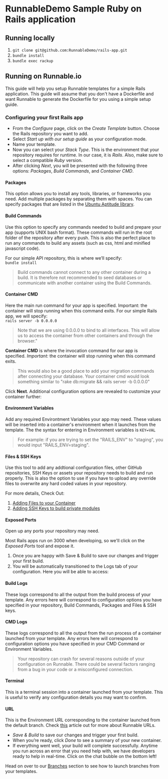 # RunnableDemo Sample Ruby on Rails application

## Running locally

1. `git clone git@github.com:RunnableDemo/rails-app.git`
2. `bundle install`
3. `bundle exec rackup`

## Running on Runnable.io

This guide will help you setup Runnable templates for a simple Rails application. This guide will assume that you don't have a Dockerfile and want Runnable to generate the Dockerfile for you using a simple setup guide.

### Configuring your first Rails app 

* From the *Configure* page, click on the *Create Template* button. Choose the Rails repository you want to add.<br />
* Select _Start up with our setup guide_ as your configuration mode.<br />
* Name your template.<br />
* Now you can select your *Stack Type*. This is the environment that your repository requires for runtime. In our case, it is *Rails*. Also, make sure to select a compatible *Ruby* version.<br />
* After clicking *Next*, you will be presented with the following three options: *Packages*, *Build Commands*, and *Container CMD*.<br />

#### Packages 

This option allows you to install any tools, libraries, or frameworks you need. Add multiple packages by separating them with spaces. You can specify packages that are listed in the [Ubuntu Aptitude library](http://packages.ubuntu.com/).  

#### Build Commands

Use this option to specify any commands needed to build and prepare your app (supports UNIX bash format). These commands will run in the root folder of the repository after every push. This is also the perfect place to run any commands to build any assets (such as css, html and minified javascript code). 

For our simple API repository, this is where we’ll specify:<br />
`bundle install`

>Build commands cannot connect to any other container during a build. It is therefore not recommended to seed databases or communicate with another container using the Build Commands.

#### Container CMD 

Here the main run command for your app is specified. Important: the container will stop running when this command exits. For our simple Rails app, we will specify:<br />
`rails server -b 0.0.0.0`

>Note that we are using 0.0.0.0 to bind to all interfaces. This will allow us to access the container from other containers and through the browser."

__Container CMD__ is where the invocation command for our app is specified. _Important:_ the container will stop running when this command exits.

>This would also be a good place to add your migration commands after connecting your database. Your container cmd would look something similar to "rake db:migrate && rails server -b 0.0.0.0"

Click __Next__. Additional configuration options are revealed to customize your container further:

#### Environment Variables

Add any required Environtment Variables your app may need. These values will be inserted into a container's environment when it launches from the template. The the syntax for entering in Environment variables is `KEY=VAL`<br />

>For example: if you are trying to set the "RAILS_ENV" to "staging", you would input "RAILS_ENV=staging".

#### Files & SSH Keys

Use this tool to add any addtional configuration files, other GitHub repositories, SSH Keys or assets your repository needs to build and run properly. This is also the option to use if you have to upload any override files to overwrite any hard coded values in your repository.

For more details, Check Out:

1. [Adding Files to your Container](https://support.runnable.com/hc/en-us/articles/208221743)
2. [Adding SSH Keys to build private modules](https://support.runnable.com/hc/en-us/articles/208018586-My-build-is-failing-because-of-No-Such-Key-or-Host-key-verification-failed-What-do-I-do-)

#### Exposed Ports

Open up any ports your repository may need. 

Most Rails apps run on 3000 when developing, so we'll click on the *Exposed Ports* tool and expose it.  

1. Once you are happy with Save & Build to save our changes and trigger your first build. 
2. You will be automatically transitioned to the Logs tab of your configuration. Here you will be able to access:

#### Build Logs

These logs correspond to all the output from the build process of your template. Any errors here will correspond to configuration options you have specified in your repository, Build Commands, Packages and Files & SSH keys. 

#### CMD Logs 

These logs correspond to all the output from the run process of a container launched from your template. Any errors here will correspond to configuration options you have specified in your CMD Command or Environment Variables. 

> Your repository can crash for several reasons outside of your configuration on Runnable. There could be several factors ranging from a bug in your code or a misconfigured connection. 

#### Terminal

This is a terminal session into a container launched from your template. This is useful to verify any configuration details you may want to confirm.

#### URL

This is the Environment URL corresponding to the container launched from the default branch. Check [this](https://support.runnable.com/hc/en-us/articles/212802006-Runnable-URLs) article out for more about Runnable URLs.

* *Save &amp; Build* to save our changes and trigger your first build. 
* When you’re ready, click *Done* to see a summary of your new container.  
* If everything went well, your build will complete successfully. Anytime you run across an error that you need help with, we have developers ready to help in real-time. Click on the chat bubble on the bottom left!  

Head on over to our [Branches](https://support.runnable.com/hc/en-us/sections/202755686-Branches) section to see how to launch branches from your templates.
